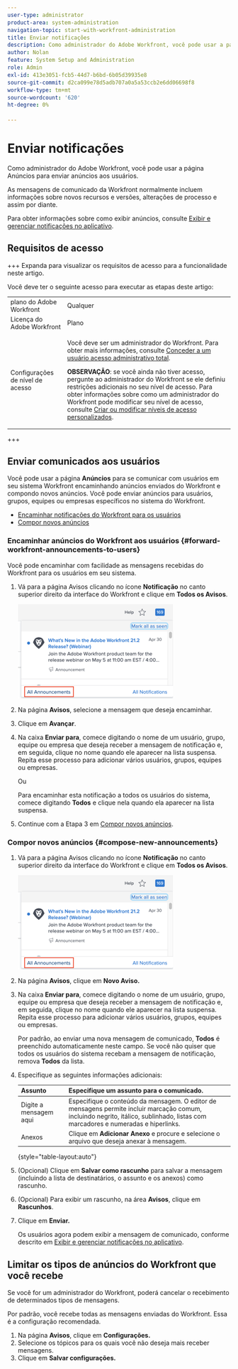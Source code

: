 ```yaml
---
user-type: administrator
product-area: system-administration
navigation-topic: start-with-workfront-administration
title: Enviar notificações
description: Como administrador do Adobe Workfront, você pode usar a página Anúncios para enviar anúncios aos usuários.
author: Nolan
feature: System Setup and Administration
role: Admin
exl-id: 413e3051-fcb5-44d7-b6bd-6b05d39935e8
source-git-commit: d2ca099e78d5adb707a0a5a53ccb2e6dd06698f8
workflow-type: tm+mt
source-wordcount: '620'
ht-degree: 0%

---
```


# Enviar notificações

Como administrador do Adobe Workfront, você pode usar a página Anúncios para enviar anúncios aos usuários.

As mensagens de comunicado da Workfront normalmente incluem informações sobre novos recursos e versões, alterações de processo e assim por diante.

Para obter informações sobre como exibir anúncios, consulte [Exibir e gerenciar notificações no aplicativo](../../workfront-basics/using-notifications/view-and-manage-in-app-notifications.md).

## Requisitos de acesso

+++ Expanda para visualizar os requisitos de acesso para a funcionalidade neste artigo.

Você deve ter o seguinte acesso para executar as etapas deste artigo:

<table style="table-layout:auto"> 
 <col> 
 <col> 
 <tbody> 
  <tr> 
   <td role="rowheader">plano do Adobe Workfront</td> 
   <td>Qualquer</td> 
  </tr> 
  <tr> 
   <td role="rowheader">Licença do Adobe Workfront</td> 
   <td>Plano</td> 
  </tr> 
  <tr> 
   <td role="rowheader">Configurações de nível de acesso</td> 
   <td> <p>Você deve ser um administrador do Workfront. Para obter mais informações, consulte <a href="../../administration-and-setup/add-users/configure-and-grant-access/grant-a-user-full-administrative-access.md" class="MCXref xref">Conceder a um usuário acesso administrativo total</a>.</p> <p><b>OBSERVAÇÃO</b>: se você ainda não tiver acesso, pergunte ao administrador do Workfront se ele definiu restrições adicionais no seu nível de acesso. Para obter informações sobre como um administrador do Workfront pode modificar seu nível de acesso, consulte <a href="../../administration-and-setup/add-users/configure-and-grant-access/create-modify-access-levels.md" class="MCXref xref">Criar ou modificar níveis de acesso personalizados</a>.</p> </td> 
  </tr> 
 </tbody> 
</table>

+++

## Enviar comunicados aos usuários

Você pode usar a página **Anúncios** para se comunicar com usuários em seu sistema Workfront encaminhando anúncios enviados do Workfront e compondo novos anúncios. Você pode enviar anúncios para usuários, grupos, equipes ou empresas específicos no sistema do Workfront.

* [Encaminhar notificações do Workfront para os usuários](#forward-workfront-announcements-to-users)
* [Compor novos anúncios](#compose-new-announcements)

### Encaminhar anúncios do Workfront aos usuários {#forward-workfront-announcements-to-users}

Você pode encaminhar com facilidade as mensagens recebidas do Workfront para os usuários em seu sistema.

1. Vá para a página Avisos clicando no ícone **Notificação** no canto superior direito da interface do Workfront e clique em **Todos os Avisos**.

   ![Todos os comunicados](assets/announcement-access-350x212.png)

1. Na página **Avisos**, selecione a mensagem que deseja encaminhar.
1. Clique em **Avançar**.
1. Na caixa **Enviar para**, comece digitando o nome de um usuário, grupo, equipe ou empresa que deseja receber a mensagem de notificação e, em seguida, clique no nome quando ele aparecer na lista suspensa. Repita esse processo para adicionar vários usuários, grupos, equipes ou empresas.

   Ou

   Para encaminhar esta notificação a todos os usuários do sistema, comece digitando **Todos** e clique nela quando ela aparecer na lista suspensa.

1. Continue com a Etapa 3 em [Compor novos anúncios](#compose-new-announcements).

### Compor novos anúncios {#compose-new-announcements}

1. Vá para a página Avisos clicando no ícone **Notificação** no canto superior direito da interface do Workfront e clique em **Todos os Avisos**.

   ![Todos os avisos](assets/announcement-access-350x212.png)

1. Na página **Avisos**, clique em **Novo Aviso.**

1. Na caixa **Enviar para**, comece digitando o nome de um usuário, grupo, equipe ou empresa que deseja receber a mensagem de notificação e, em seguida, clique no nome quando ele aparecer na lista suspensa. Repita esse processo para adicionar vários usuários, grupos, equipes ou empresas.

   Por padrão, ao enviar uma nova mensagem de comunicado, **Todos** é preenchido automaticamente neste campo. Se você não quiser que todos os usuários do sistema recebam a mensagem de notificação, remova **Todos** da lista.

1. Especifique as seguintes informações adicionais:

   | Assunto | Especifique um assunto para o comunicado. |
   |---|---|
   | Digite a mensagem aqui | Especifique o conteúdo da mensagem. O editor de mensagens permite incluir marcação comum, incluindo negrito, itálico, sublinhado, listas com marcadores e numeradas e hiperlinks. |
   | Anexos | Clique em **Adicionar Anexo** e procure e selecione o arquivo que deseja anexar à mensagem. |

   {style="table-layout:auto"}

1. (Opcional) Clique em **Salvar como rascunho** para salvar a mensagem (incluindo a lista de destinatários, o assunto e os anexos) como rascunho.

1. (Opcional) Para exibir um rascunho, na área **Avisos**, clique em **Rascunhos**.

1. Clique em **Enviar.**

   Os usuários agora podem exibir a mensagem de comunicado, conforme descrito em [Exibir e gerenciar notificações no aplicativo](../../workfront-basics/using-notifications/view-and-manage-in-app-notifications.md).

## Limitar os tipos de anúncios do Workfront que você recebe

Se você for um administrador do Workfront, poderá cancelar o recebimento de determinados tipos de mensagens.

Por padrão, você recebe todas as mensagens enviadas do Workfront. Essa é a configuração recomendada.

1. Na página **Avisos**, clique em **Configurações.**
1. Selecione os tópicos para os quais você não deseja mais receber mensagens.
1. Clique em **Salvar configurações.**
